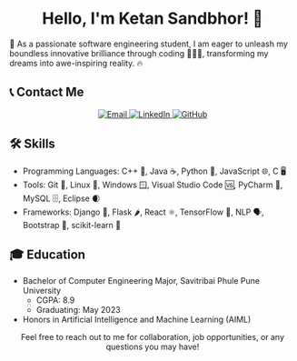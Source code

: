 

<h1 align="center">Hello, I'm Ketan Sandbhor! 👋</h1>

<p>

🚀 As a passionate software engineering student, I am eager to unleash my boundless innovative brilliance through coding 👩‍💻💡, transforming my dreams into awe-inspiring reality. 🔥
</p>

<h2>📞 Contact Me</h2>

<p align="center">
  <a href="mailto:ketansandbhor32@gmail.com">
    <img src="https://example.com/email-icon.png" alt="Email">
  </a>
  <a href="https://www.linkedin.com/in/ketan-sandbhor-7083/">
    <img src="https://example.com/linkedin-icon.png" alt="LinkedIn">
  </a>
  <a href="https://github.com/ketan70">
    <img src="https://example.com/github-icon.png" alt="GitHub">
  </a>
</p>

<h2>🛠️ Skills</h2>
<ul>
  <li>Programming Languages: C++ 🌟, Java ☕, Python 🐍, JavaScript 🌐, C 🖥️</li>
  <li>Tools: Git 🐙, Linux 🐧, Windows 🪟, Visual Studio Code 🆚, PyCharm 🐍, MySQL 🗄️, Eclipse 🌒</li>
  <li>Frameworks: Django 🎸, Flask 🌶️, React ⚛️, TensorFlow 🧠, NLP 🗣️, Bootstrap 🌈, scikit-learn 🧮</li>
</ul>

<h2>🎓 Education</h2>
<ul>
  <li>
    Bachelor of Computer Engineering Major, Savitribai Phule Pune University
    <ul>
      <li>CGPA: 8.9</li>
      <li>Graduating: May 2023</li>
    </ul>
  </li>
  <li>Honors in Artificial Intelligence and Machine Learning (AIML)</li>
</ul>

</ul>

<p align="center">Feel free to reach out to me for collaboration, job opportunities, or any questions you may have!</p>
